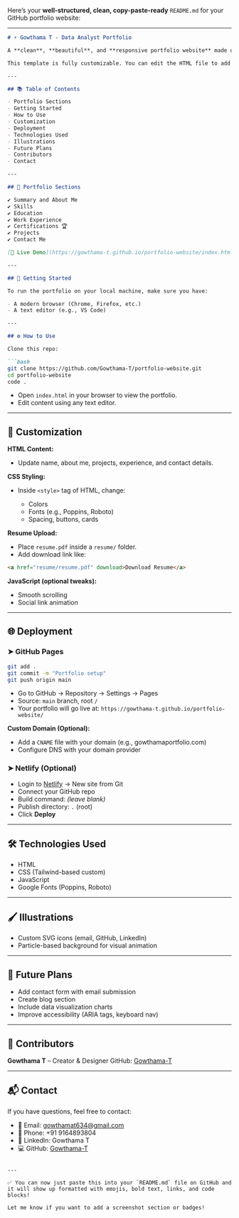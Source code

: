 Here’s your **well-structured, clean, copy-paste-ready** `README.md` for your GitHub portfolio website:

---

````markdown
# ⚡️ Gowthama T - Data Analyst Portfolio

A **clean**, **beautiful**, and **responsive portfolio website** made using only **HTML**, **CSS**, and **JavaScript** for showcasing Data Analytics skills.

This template is fully customizable. You can edit the HTML file to add your projects, skills, certifications, and contact details.

---

## 📚 Table of Contents

- Portfolio Sections  
- Getting Started  
- How to Use  
- Customization  
- Deployment  
- Technologies Used  
- Illustrations  
- Future Plans  
- Contributors  
- Contact  

---

## 📁 Portfolio Sections

✔️ Summary and About Me  
✔️ Skills  
✔️ Education  
✔️ Work Experience  
✔️ Certifications 🏆  
✔️ Projects  
✔️ Contact Me  

[🔗 Live Demo](https://gowthama-t.github.io/portfolio-website/index.html)

---

## 🚀 Getting Started

To run the portfolio on your local machine, make sure you have:

- A modern browser (Chrome, Firefox, etc.)
- A text editor (e.g., VS Code)

---

## ⚙️ How to Use

Clone this repo:

```bash
git clone https://github.com/Gowthama-T/portfolio-website.git
cd portfolio-website
code .
````

* Open `index.html` in your browser to view the portfolio.
* Edit content using any text editor.

---

## 🎨 Customization

**HTML Content:**

* Update name, about me, projects, experience, and contact details.

**CSS Styling:**

* Inside `<style>` tag of HTML, change:

  * Colors
  * Fonts (e.g., Poppins, Roboto)
  * Spacing, buttons, cards

**Resume Upload:**

* Place `resume.pdf` inside a `resume/` folder.
* Add download link like:

```html
<a href="resume/resume.pdf" download>Download Resume</a>
```

**JavaScript (optional tweaks):**

* Smooth scrolling
* Social link animation

---

## 🌐 Deployment

### ➤ GitHub Pages

```bash
git add .
git commit -m "Portfolio setup"
git push origin main
```

* Go to GitHub → Repository → Settings → Pages
* Source: `main` branch, root `/`
* Your portfolio will go live at:
  `https://gowthama-t.github.io/portfolio-website/`

**Custom Domain (Optional):**

* Add a `CNAME` file with your domain (e.g., gowthamaportfolio.com)
* Configure DNS with your domain provider

### ➤ Netlify (Optional)

* Login to [Netlify](https://netlify.com) → New site from Git
* Connect your GitHub repo
* Build command: *(leave blank)*
* Publish directory: `.` (root)
* Click **Deploy**

---

## 🛠️ Technologies Used

* HTML
* CSS (Tailwind-based custom)
* JavaScript
* Google Fonts (Poppins, Roboto)

---

## 🖌️ Illustrations

* Custom SVG icons (email, GitHub, LinkedIn)
* Particle-based background for visual animation

---

## 🔮 Future Plans

* Add contact form with email submission
* Create blog section
* Include data visualization charts
* Improve accessibility (ARIA tags, keyboard nav)

---

## 🙋 Contributors

**Gowthama T** – Creator & Designer
GitHub: [Gowthama-T](https://github.com/Gowthama-T)

---

## 📬 Contact

If you have questions, feel free to contact:

* 📧 Email: [gowthamat634@gmail.com](mailto:gowthamat634@gmail.com)
* 📱 Phone: +91 9164893804
* 🔗 LinkedIn: Gowthama T
* 💻 GitHub: [Gowthama-T](https://github.com/Gowthama-T)

```

---

✅ You can now just paste this into your `README.md` file on GitHub and it will show up formatted with emojis, bold text, links, and code blocks!

Let me know if you want to add a screenshot section or badges!
```
